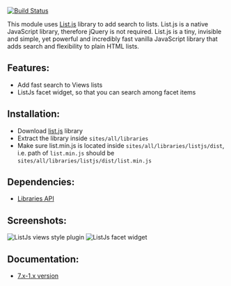 [![Build Status](https://travis-ci.org/subhojit777/listjs.svg?branch=7.x-1.x)](https://travis-ci.org/subhojit777/listjs)

This module uses [List.js](http://www.listjs.com) library to add search to
lists. List.js is a native JavaScript library, therefore jQuery is not required.
List.js is a tiny, invisible and simple, yet powerful and incredibly fast
vanilla JavaScript library that adds search and flexibility to plain HTML lists.

## Features:
- Add fast search to Views lists
- ListJs facet widget, so that you can search among facet items

## Installation:
- Download [list.js](http://www.listjs.com) library
- Extract the library inside `sites/all/libraries`
- Make sure list.min.js is located inside `sites/all/libraries/listjs/dist`,
  i.e. path of `list.min.js` should be `sites/all/libraries/listjs/dist/list.min.js`

## Dependencies:
- [Libraries API](https://www.drupal.org/project/libraries)

## Screenshots:
![ListJs views style plugin](https://www.drupal.org/files/styles/grid-3/public/project-images/listjs-views.png?itok=ZIdJX5hE)
![ListJs facet widget](https://www.drupal.org/files/styles/grid-3/public/project-images/listjs-facet.png?itok=f0MnWCyP)

## Documentation:
- [7.x-1.x version](https://github.com/subhojit777/listjs/blob/7.x-1.x/API.md)
